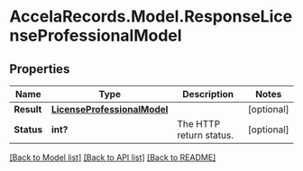 # AccelaRecords.Model.ResponseLicenseProfessionalModel
## Properties

Name | Type | Description | Notes
------------ | ------------- | ------------- | -------------
**Result** | [**LicenseProfessionalModel**](LicenseProfessionalModel.md) |  | [optional] 
**Status** | **int?** | The HTTP return status. | [optional] 

[[Back to Model list]](../README.md#documentation-for-models) [[Back to API list]](../README.md#documentation-for-api-endpoints) [[Back to README]](../README.md)

